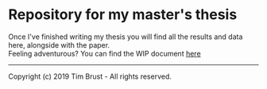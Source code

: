 # Repository for my master's thesis

Once I've finished writing my thesis you will find all the results and data here, alongside with the paper.  
Feeling adventurous? You can find the WIP document [here](https://github.com/timbru31/wings/raw/master/security_evaluation_of_multi-factor_authentication_in_comparison_with_the_web_authentication_api.pdf)

---
Copyright (c) 2019 Tim Brust - All rights reserved.
